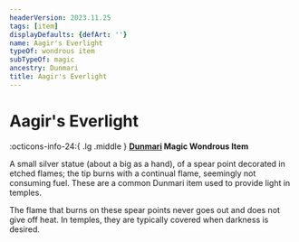```yaml
---
headerVersion: 2023.11.25
tags: [item]
displayDefaults: {defArt: ''}
name: Aagir's Everlight
typeOf: wondrous item
subTypeOf: magic
ancestry: Dunmari
title: Aagir's Everlight
---
```

# Aagir's Everlight
:octicons-info-24:{ .lg .middle } **[Dunmari](<../../gazetteer/greater-dunmar/realms/dunmar/dunmar.md>) Magic Wondrous Item**  

A small silver statue (about a big as a hand), of a spear point decorated in etched flames; the tip burns with a continual flame, seemingly not consuming fuel. These are a common Dunmari item used to provide light in temples. 

The flame that burns on these spear points never goes out and does not give off heat. In temples, they are typically covered when darkness is desired. 

